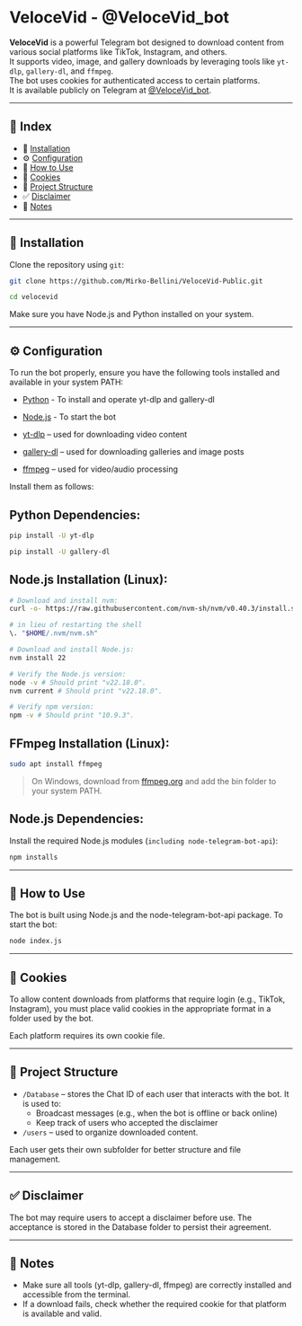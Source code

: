 # VeloceVid - @VeloceVid_bot

**VeloceVid** is a powerful Telegram bot designed to download content from various social platforms like TikTok, Instagram, and others.  
It supports video, image, and gallery downloads by leveraging tools like `yt-dlp`, `gallery-dl`, and `ffmpeg`.  
The bot uses cookies for authenticated access to certain platforms.  
It is available publicly on Telegram at [@VeloceVid_bot](https://t.me/VeloceVid_bot).

---

## 📑 Index

- 🔧 [Installation](#-installation)
- ⚙️ [Configuration](#️-configuration)
- 🚀 [How to Use](#-how-to-use)
- 🔐 [Cookies](#-cookies)
- 📁 [Project Structure](#-project-structure)
- ✅ [Disclaimer](#-disclaimer)
- 🧠 [Notes](#-notes)

---

## 🔧 Installation

Clone the repository using `git`:

```bash
git clone https://github.com/Mirko-Bellini/VeloceVid-Public.git

cd velocevid
```
Make sure you have Node.js and Python installed on your system.

---

## ⚙️ Configuration

To run the bot properly, ensure you have the following tools installed and available in your system PATH:

* [Python](https://www.python.org/) - To install and operate yt-dlp and gallery-dl

* [Node.js](https://nodejs.org/en) - To start the bot

* [yt-dlp](https://github.com/yt-dlp/yt-dlp) – used for downloading video content

* [gallery-dl](https://github.com/mikf/gallery-dl) – used for downloading galleries and image posts

* [ffmpeg](https://ffmpeg.org/) – used for video/audio processing

Install them as follows:
## Python Dependencies:
```bash
pip install -U yt-dlp 

pip install -U gallery-dl
```
## Node.js Installation (Linux):
```bash
# Download and install nvm:
curl -o- https://raw.githubusercontent.com/nvm-sh/nvm/v0.40.3/install.sh | bash

# in lieu of restarting the shell
\. "$HOME/.nvm/nvm.sh"

# Download and install Node.js:
nvm install 22

# Verify the Node.js version:
node -v # Should print "v22.18.0".
nvm current # Should print "v22.18.0".

# Verify npm version:
npm -v # Should print "10.9.3".
```

## FFmpeg Installation (Linux):
```bash
sudo apt install ffmpeg
```
> On Windows, download from [ffmpeg.org](https://ffmpeg.org/download.html) and add the bin folder to your system PATH.

## Node.js Dependencies:
Install the required Node.js modules (`including node-telegram-bot-api`):
```bash
npm installs
```

---

## 🚀 How to Use
The bot is built using Node.js and the node-telegram-bot-api package.
To start the bot:
```bash
node index.js
```

---

## 🔐 Cookies
To allow content downloads from platforms that require login (e.g., TikTok, Instagram), you must place valid cookies in the appropriate format in a folder used by the bot.

Each platform requires its own cookie file.

---

## 📁 Project Structure
* `/Database` – stores the Chat ID of each user that interacts with the bot.
It is used to:
    * Broadcast messages (e.g., when the bot is offline or back online)
    * Keep track of users who accepted the disclaimer
* `/users` – used to organize downloaded content.

Each user gets their own subfolder for better structure and file management.

---

## ✅ Disclaimer
The bot may require users to accept a disclaimer before use. The acceptance is stored in the Database folder to persist their agreement.

---

## 🧠 Notes
* Make sure all tools (yt-dlp, gallery-dl, ffmpeg) are correctly installed and accessible from the terminal.
* If a download fails, check whether the required cookie for that platform is available and valid.